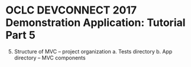 # OCLC DEVCONNECT 2017 Demonstration Application: Tutorial Part 5

5.	Structure of MVC – project organization
a.	Tests directory
b.	App directory – MVC components

